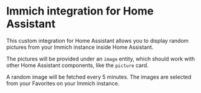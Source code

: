 # Immich integration for Home Assistant

This custom integration for Home Assistant allows you to display random pictures from your Immich instance inside Home Assistant.

The pictures will be provided under an `image` entity, which should work with other Home Assistant components, like the `picture` card.

A random image will be fetched every 5 minutes.
The images are selected from your Favorites on your Immich instance.
